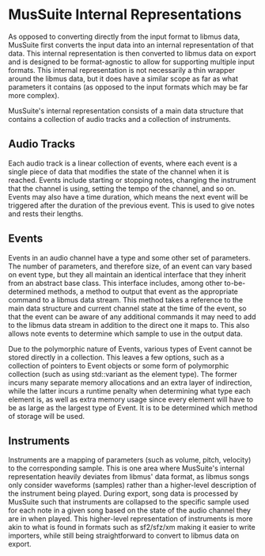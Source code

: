 # MusSuite Internal Representations

As opposed to converting directly from the input format to libmus data, MusSuite first converts the input data into an internal representation of that data. This internal representation is then converted to libmus data on export and is designed to be format-agnostic to allow for supporting multiple input formats. This internal representation is not necessarily a thin wrapper around the libmus data, but it does have a similar scope as far as what parameters it contains (as opposed to the input formats which may be far more complex).

MusSuite's internal representation consists of a main data structure that contains a collection of audio tracks and a collection of instruments.

## Audio Tracks

Each audio track is a linear collection of events, where each event is a single piece of data that modifies the state of the channel when it is reached. Events include starting or stopping notes, changing the instrument that the channel is using, setting the tempo of the channel, and so on. Events may also have a time duration, which means the next event will be triggered after the duration of the previous event. This is used to give notes and rests their lengths.

## Events

Events in an audio channel have a type and some other set of parameters. The number of parameters, and therefore size, of an event can vary based on event type, but they all maintain an identical interface that they inherit from an abstract base class. This interface includes, among other to-be-determined methods, a method to output that event as the appropriate command to a libmus data stream. This method takes a reference to the main data structure and current channel state at the time of the event, so that the event can be aware of any additional commands it may need to add to the libmus data stream in addition to the direct one it maps to. This also allows note events to determine which sample to use in the output data.

Due to the polymorphic nature of Events, various types of Event cannot be stored directly in a collection. This leaves a few options, such as a collection of pointers to Event objects or some form of polymorphic collection (such as using std::variant as the element type). The former incurs many separate memory allocations and an extra layer of indirection, while the latter incurs a runtime penalty when determining what type each element is, as well as extra memory usage since every element will have to be as large as the largest type of Event. It is to be determined which method of storage will be used.

## Instruments

Instruments are a mapping of parameters (such as volume, pitch, velocity) to the corresponding sample. This is one area where MusSuite's internal representation heavily deviates from libmus' data format, as libmus songs only consider waveforms (samples) rather than a higher-level description of the instrument being played. During export, song data is processed by MusSuite such that instruments are collapsed to the specific sample used for each note in a given song based on the state of the audio channel they are in when played. This higher-level representation of instruments is more akin to what is found in formats such as sf2/sfz/xm making it easier to write importers, while still being straightforward to convert to libmus data on export.